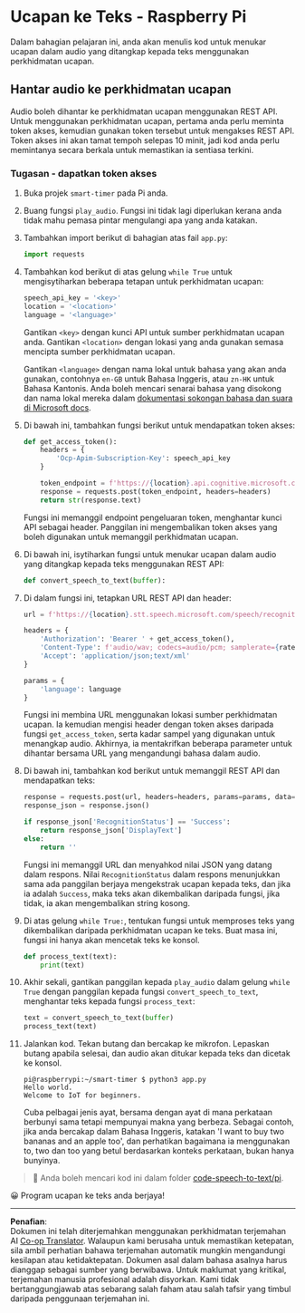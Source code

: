 <!--
CO_OP_TRANSLATOR_METADATA:
{
  "original_hash": "af249a24d4fe4f4de4806adbc3bc9d86",
  "translation_date": "2025-08-27T23:31:24+00:00",
  "source_file": "6-consumer/lessons/1-speech-recognition/pi-speech-to-text.md",
  "language_code": "ms"
}
-->
# Ucapan ke Teks - Raspberry Pi

Dalam bahagian pelajaran ini, anda akan menulis kod untuk menukar ucapan dalam audio yang ditangkap kepada teks menggunakan perkhidmatan ucapan.

## Hantar audio ke perkhidmatan ucapan

Audio boleh dihantar ke perkhidmatan ucapan menggunakan REST API. Untuk menggunakan perkhidmatan ucapan, pertama anda perlu meminta token akses, kemudian gunakan token tersebut untuk mengakses REST API. Token akses ini akan tamat tempoh selepas 10 minit, jadi kod anda perlu memintanya secara berkala untuk memastikan ia sentiasa terkini.

### Tugasan - dapatkan token akses

1. Buka projek `smart-timer` pada Pi anda.

1. Buang fungsi `play_audio`. Fungsi ini tidak lagi diperlukan kerana anda tidak mahu pemasa pintar mengulangi apa yang anda katakan.

1. Tambahkan import berikut di bahagian atas fail `app.py`:

    ```python
    import requests
    ```

1. Tambahkan kod berikut di atas gelung `while True` untuk mengisytiharkan beberapa tetapan untuk perkhidmatan ucapan:

    ```python
    speech_api_key = '<key>'
    location = '<location>'
    language = '<language>'
    ```

    Gantikan `<key>` dengan kunci API untuk sumber perkhidmatan ucapan anda. Gantikan `<location>` dengan lokasi yang anda gunakan semasa mencipta sumber perkhidmatan ucapan.

    Gantikan `<language>` dengan nama lokal untuk bahasa yang akan anda gunakan, contohnya `en-GB` untuk Bahasa Inggeris, atau `zn-HK` untuk Bahasa Kantonis. Anda boleh mencari senarai bahasa yang disokong dan nama lokal mereka dalam [dokumentasi sokongan bahasa dan suara di Microsoft docs](https://docs.microsoft.com/azure/cognitive-services/speech-service/language-support?WT.mc_id=academic-17441-jabenn#speech-to-text).

1. Di bawah ini, tambahkan fungsi berikut untuk mendapatkan token akses:

    ```python
    def get_access_token():
        headers = {
            'Ocp-Apim-Subscription-Key': speech_api_key
        }
    
        token_endpoint = f'https://{location}.api.cognitive.microsoft.com/sts/v1.0/issuetoken'
        response = requests.post(token_endpoint, headers=headers)
        return str(response.text)
    ```

    Fungsi ini memanggil endpoint pengeluaran token, menghantar kunci API sebagai header. Panggilan ini mengembalikan token akses yang boleh digunakan untuk memanggil perkhidmatan ucapan.

1. Di bawah ini, isytiharkan fungsi untuk menukar ucapan dalam audio yang ditangkap kepada teks menggunakan REST API:

    ```python
    def convert_speech_to_text(buffer):
    ```

1. Di dalam fungsi ini, tetapkan URL REST API dan header:

    ```python
    url = f'https://{location}.stt.speech.microsoft.com/speech/recognition/conversation/cognitiveservices/v1'

    headers = {
        'Authorization': 'Bearer ' + get_access_token(),
        'Content-Type': f'audio/wav; codecs=audio/pcm; samplerate={rate}',
        'Accept': 'application/json;text/xml'
    }

    params = {
        'language': language
    }
    ```

    Fungsi ini membina URL menggunakan lokasi sumber perkhidmatan ucapan. Ia kemudian mengisi header dengan token akses daripada fungsi `get_access_token`, serta kadar sampel yang digunakan untuk menangkap audio. Akhirnya, ia mentakrifkan beberapa parameter untuk dihantar bersama URL yang mengandungi bahasa dalam audio.

1. Di bawah ini, tambahkan kod berikut untuk memanggil REST API dan mendapatkan teks:

    ```python
    response = requests.post(url, headers=headers, params=params, data=buffer)
    response_json = response.json()

    if response_json['RecognitionStatus'] == 'Success':
        return response_json['DisplayText']
    else:
        return ''
    ```

    Fungsi ini memanggil URL dan menyahkod nilai JSON yang datang dalam respons. Nilai `RecognitionStatus` dalam respons menunjukkan sama ada panggilan berjaya mengekstrak ucapan kepada teks, dan jika ia adalah `Success`, maka teks akan dikembalikan daripada fungsi, jika tidak, ia akan mengembalikan string kosong.

1. Di atas gelung `while True:`, tentukan fungsi untuk memproses teks yang dikembalikan daripada perkhidmatan ucapan ke teks. Buat masa ini, fungsi ini hanya akan mencetak teks ke konsol.

    ```python
    def process_text(text):
        print(text)
    ```

1. Akhir sekali, gantikan panggilan kepada `play_audio` dalam gelung `while True` dengan panggilan kepada fungsi `convert_speech_to_text`, menghantar teks kepada fungsi `process_text`:

    ```python
    text = convert_speech_to_text(buffer)
    process_text(text)
    ```

1. Jalankan kod. Tekan butang dan bercakap ke mikrofon. Lepaskan butang apabila selesai, dan audio akan ditukar kepada teks dan dicetak ke konsol.

    ```output
    pi@raspberrypi:~/smart-timer $ python3 app.py 
    Hello world.
    Welcome to IoT for beginners.
    ```

    Cuba pelbagai jenis ayat, bersama dengan ayat di mana perkataan berbunyi sama tetapi mempunyai makna yang berbeza. Sebagai contoh, jika anda bercakap dalam Bahasa Inggeris, katakan 'I want to buy two bananas and an apple too', dan perhatikan bagaimana ia menggunakan to, two dan too yang betul berdasarkan konteks perkataan, bukan hanya bunyinya.

> 💁 Anda boleh mencari kod ini dalam folder [code-speech-to-text/pi](../../../../../6-consumer/lessons/1-speech-recognition/code-speech-to-text/pi).

😀 Program ucapan ke teks anda berjaya!

---

**Penafian**:  
Dokumen ini telah diterjemahkan menggunakan perkhidmatan terjemahan AI [Co-op Translator](https://github.com/Azure/co-op-translator). Walaupun kami berusaha untuk memastikan ketepatan, sila ambil perhatian bahawa terjemahan automatik mungkin mengandungi kesilapan atau ketidaktepatan. Dokumen asal dalam bahasa asalnya harus dianggap sebagai sumber yang berwibawa. Untuk maklumat yang kritikal, terjemahan manusia profesional adalah disyorkan. Kami tidak bertanggungjawab atas sebarang salah faham atau salah tafsir yang timbul daripada penggunaan terjemahan ini.
